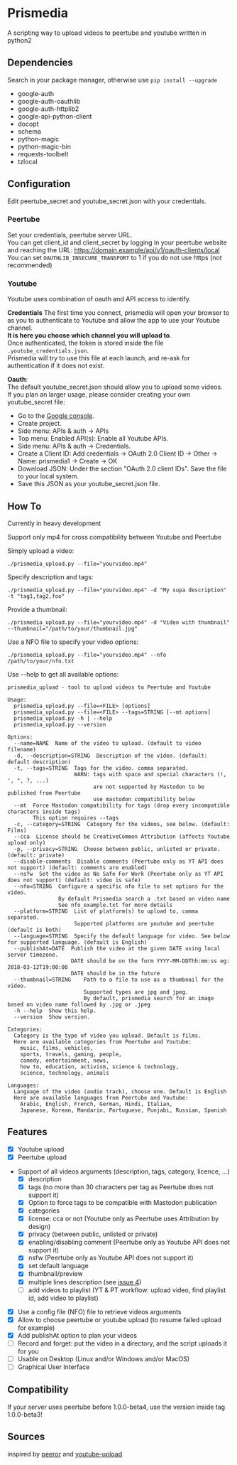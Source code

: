 # Prismedia

A scripting way to upload videos to peertube and youtube written in python2

## Dependencies
Search in your package manager, otherwise use ``pip install --upgrade``
 - google-auth
 - google-auth-oauthlib
 - google-auth-httplib2
 - google-api-python-client
 - docopt
 - schema
 - python-magic
 - python-magic-bin
 - requests-toolbelt
 - tzlocal

## Configuration

Edit peertube_secret and youtube_secret.json with your credentials.

### Peertube
Set your credentials, peertube server URL.  
You can get client_id and client_secret by logging in your peertube website and reaching the URL: https://domain.example/api/v1/oauth-clients/local
You can set ``OAUTHLIB_INSECURE_TRANSPORT`` to 1 if you do not use https (not recommended)

### Youtube
Youtube uses combination of oauth and API access to identify.

**Credentials**
The first time you connect, prismedia will open your browser to as you to authenticate to
Youtube and allow the app to use your Youtube channel.  
**It is here you choose which channel you will upload to**.  
Once authenticated, the token is stored inside the file ``.youtube_credentials.json``.  
Prismedia will try to use this file at each launch, and re-ask for authentication if it does not exist.

**Oauth**:  
The default youtube_secret.json should allow you to upload some videos.  
If you plan an larger usage, please consider creating your own youtube_secret file:

- Go to the [Google console](https://console.developers.google.com/).
- Create project.
- Side menu: APIs & auth -> APIs
- Top menu: Enabled API(s): Enable all Youtube APIs.
- Side menu: APIs & auth -> Credentials.
- Create a Client ID: Add credentials -> OAuth 2.0 Client ID -> Other -> Name: prismedia1 -> Create -> OK
- Download JSON: Under the section "OAuth 2.0 client IDs". Save the file to your local system.
- Save this JSON as your youtube_secret.json file.

## How To
Currently in heavy development

Support only mp4 for cross compatibility between Youtube and Peertube

Simply upload a video:

```
./prismedia_upload.py --file="yourvideo.mp4"
```


Specify description and tags:

```
./prismedia_upload.py --file="yourvideo.mp4" -d "My supa description" -t "tag1,tag2,foo"
```

Provide a thumbnail:

```
./prismedia_upload.py --file="yourvideo.mp4" -d "Video with thumbnail" --thumbnail="/path/to/your/thumbnail.jpg"
```


Use a NFO file to specify your video options:

```
./prismedia_upload.py --file="yourvideo.mp4" --nfo /path/to/your/nfo.txt
```


Use --help to get all available options:

```
prismedia_upload - tool to upload videos to Peertube and Youtube

Usage:
  prismedia_upload.py --file=<FILE> [options]
  prismedia_upload.py --file=<FILE> --tags=STRING [--mt options]
  prismedia_upload.py -h | --help
  prismedia_upload.py --version

Options:
  --name=NAME  Name of the video to upload. (default to video filename)
  -d, --description=STRING  Description of the video. (default: default description)
  -t, --tags=STRING  Tags for the video. comma separated.
                     WARN: tags with space and special characters (!, ', ", ?, ...)
                           are not supported by Mastodon to be published from Peertube
                           use mastodon compatibility below
  --mt  Force Mastodon compatibility for tags (drop every incompatible characters inside tags)
        This option requires --tags
  -c, --category=STRING  Category for the videos, see below. (default: Films)
  --cca  License should be CreativeCommon Attribution (affects Youtube upload only)
  -p, --privacy=STRING  Choose between public, unlisted or private. (default: private)
  --disable-comments  Disable comments (Peertube only as YT API does not support) (default: comments are enabled)
  --nsfw  Set the video as No Safe For Work (Peertube only as YT API does not support) (default: video is safe)
  --nfo=STRING  Configure a specific nfo file to set options for the video.
                By default Prismedia search a .txt based on video name
                See nfo_example.txt for more details
  --platform=STRING  List of platform(s) to upload to, comma separated.
                     Supported platforms are youtube and peertube (default is both)
  --language=STRING  Specify the default language for video. See below for supported language. (default is English)
  --publishAt=DATE  Publish the video at the given DATE using local server timezone.
                    DATE should be on the form YYYY-MM-DDThh:mm:ss eg: 2018-03-12T19:00:00
                    DATE should be in the future
  --thumbnail=STRING    Path to a file to use as a thumbnail for the video.
                        Supported types are jpg and jpeg.
                        By default, prismedia search for an image based on video name followed by .jpg or .jpeg
  -h --help  Show this help.
  --version  Show version.

Categories:
  Category is the type of video you upload. Default is films.
  Here are available categories from Peertube and Youtube:
    music, films, vehicles,
    sports, travels, gaming, people,
    comedy, entertainment, news,
    how to, education, activism, science & technology,
    science, technology, animals

Languages:
  Language of the video (audio track), choose one. Default is English
  Here are available languages from Peertube and Youtube:
    Arabic, English, French, German, Hindi, Italian,
    Japanese, Korean, Mandarin, Portuguese, Punjabi, Russian, Spanish
```

## Features

- [x] Youtube upload
- [x] Peertube upload
- Support of all videos arguments (description, tags, category, licence, ...)
  - [x] description
  - [x] tags (no more than 30 characters per tag as Peertube does not support it)
  - [x] Option to force tags to be compatible with Mastodon publication
  - [x] categories
  - [x] license: cca or not (Youtube only as Peertube uses Attribution by design)
  - [x] privacy (between public, unlisted or private)
  - [x] enabling/disabling comment (Peertube only as Youtube API does not support it)
  - [x] nsfw (Peertube only as Youtube API does not support it)
  - [x] set default language
  - [x] thumbnail/preview
  - [x] multiple lines description (see [issue 4](https://git.lecygnenoir.info/LecygneNoir/prismedia/issues/4))
  - [ ] add videos to playlist (YT & PT workflow: upload video, find playlist id, add video to playlist)
- [x] Use a config file (NFO) file to retrieve videos arguments
- [x] Allow to choose peertube or youtube upload (to resume failed upload for example)
- [x] Add publishAt option to plan your videos
- [ ] Record and forget: put the video in a directory, and the script uploads it for you
- [ ] Usable on Desktop (Linux and/or Windows and/or MacOS)
- [ ] Graphical User Interface

## Compatibility

If your server uses peertube before 1.0.0-beta4, use the version inside tag 1.0.0-beta3!

## Sources
inspired by [peeror](https://git.drycat.fr/rigelk/Peeror) and [youtube-upload](https://github.com/tokland/youtube-upload)
